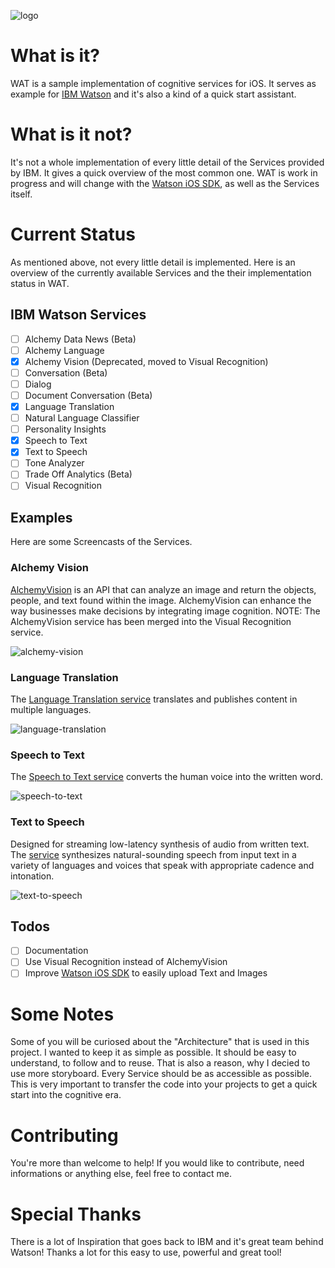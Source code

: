 ![logo](https://github.com/thomaspaulmann/Wat/raw/gh-pages/images/Header.png?raw=true "Wat")

# What is it?
WAT is a sample implementation of cognitive services for iOS. It serves as example for [IBM Watson](http://www.ibm.com/watson/) and it's also a kind of a quick start assistant.

# What is it not?
It's not a whole implementation of every little detail of the Services provided by IBM. It gives a quick overview of the most common one. WAT is work in progress and will change with the [Watson iOS SDK](https://github.com/watson-developer-cloud/ios-sdk), as well as the Services itself.

# Current Status
As mentioned above, not every little detail is implemented. Here is an overview of the currently available Services and the their implementation status in WAT.

## IBM Watson Services
- [ ] Alchemy Data News (Beta)
- [ ] Alchemy Language
- [x] Alchemy Vision (Deprecated, moved to Visual Recognition)
- [ ] Conversation (Beta)
- [ ] Dialog
- [ ] Document Conversation (Beta)
- [x] Language Translation
- [ ] Natural Language Classifier
- [ ] Personality Insights
- [x] Speech to Text
- [x] Text to Speech
- [ ] Tone Analyzer
- [ ] Trade Off Analytics (Beta)
- [ ] Visual Recognition

## Examples
Here are some Screencasts of the Services.

### Alchemy Vision
[AlchemyVision](http://www.ibm.com/smarterplanet/us/en/ibmwatson/developercloud/alchemy-vision.html) is an API that can analyze an image and return the objects, people, and text found within the image. AlchemyVision can enhance the way businesses make decisions by integrating image cognition. NOTE: The AlchemyVision service has been merged into the Visual Recognition service.

![alchemy-vision](https://github.com/thomaspaulmann/Wat/raw/gh-pages/images/gifs/AlchemyVision.gif?raw=true "Alchemy Vision")

### Language Translation
The [Language Translation service](http://www.ibm.com/smarterplanet/us/en/ibmwatson/developercloud/language-translation.html) translates and publishes content in multiple languages.

![language-translation](https://github.com/thomaspaulmann/Wat/raw/gh-pages/images/gifs/LanguageTranslation.gif?raw=true "Language Translation")

### Speech to Text
The [Speech to Text service](http://www.ibm.com/smarterplanet/us/en/ibmwatson/developercloud/speech-to-text.html) converts the human voice into the written word.

![speech-to-text](https://github.com/thomaspaulmann/Wat/raw/gh-pages/images/gifs/SpeechToText.gif?raw=true "Speech to Text")

### Text to Speech
Designed for streaming low-latency synthesis of audio from written text. The [service](http://www.ibm.com/smarterplanet/us/en/ibmwatson/developercloud/text-to-speech.html) synthesizes natural-sounding speech from input text in a variety of languages and voices that speak with appropriate cadence and intonation.

![text-to-speech](https://github.com/thomaspaulmann/Wat/raw/gh-pages/images/gifs/TextToSpeech.gif?raw=true "Text to Speech")

## Todos
- [ ] Documentation
- [ ] Use Visual Recognition instead of AlchemyVision
- [ ] Improve [Watson iOS SDK](https://github.com/watson-developer-cloud/ios-sdk) to easily upload Text and Images

# Some Notes
Some of you will be curiosed about the "Architecture" that is used in this project. I wanted to keep it as simple as possible. It should be easy to understand, to follow and to reuse. That is also a reason, why I decied to use more storyboard. Every Service should be as accessible as possible. This is very important to transfer the code into your projects to get a quick start into the cognitive era.

# Contributing
You're more than welcome to help! If you would like to contribute, need informations or anything else, feel free to contact me.

# Special Thanks
There is a lot of Inspiration that goes back to IBM and it's great team behind Watson! Thanks a lot for this easy to use, powerful and great tool!
